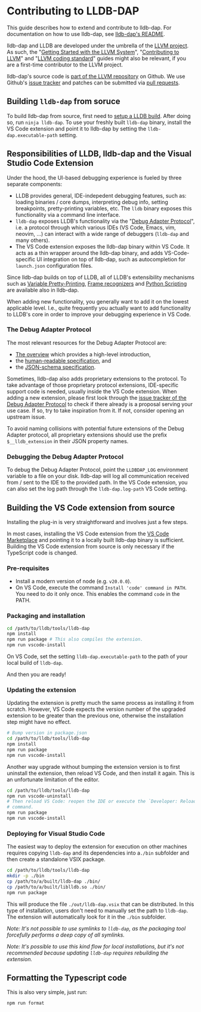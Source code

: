 # Contributing to LLDB-DAP

This guide describes how to extend and contribute to lldb-dap.
For documentation on how to use lldb-dap, see [lldb-dap's README](https://github.com/llvm/llvm-project/blob/release/19.x/lldb/tools/lldb-dap/README.md).

lldb-dap and LLDB are developed under the umbrella of the
[LLVM project](https://llvm.org/). As such, the
"[Getting Started with the LLVM System](https://llvm.org/docs/GettingStarted.html)",
"[Contributing to LLVM](https://llvm.org/docs/Contributing.html)" and
"[LLVM coding standard](https://llvm.org/docs/CodingStandards.html)"
guides might also be relevant, if you are a first-time contributor to the LLVM
project.

lldb-dap's source code is [part of the LLVM
repository](https://github.com/llvm/llvm-project/tree/main/lldb/tools/lldb-dap)
on Github. We use Github's [issue
tracker](https://github.com/llvm/llvm-project/tree/main/lldb/tools/lldb-dap)
and patches can be submitted via [pull
requests](https://github.com/llvm/llvm-project/pulls).

## Building `lldb-dap` from soruce

To build lldb-dap from source, first need to [setup a LLDB build](https://lldb.llvm.org/resources/build.html).
After doing so, run `ninja lldb-dap`. To use your freshly built `lldb-dap`
binary, install the VS Code extension and point it to lldb-dap by setting the
`lldb-dap.executable-path` setting.

## Responsibilities of LLDB, lldb-dap and the Visual Studio Code Extension

Under the hood, the UI-based debugging experience is fueled by three separate
components:

* LLDB provides general, IDE-indepedent debugging features, such as:
  loading binaries / core dumps, interpreting debug info, setting breakpoints,
  pretty-printing variables, etc. The `lldb` binary exposes this functionality
  via a command line interface.
* `lldb-dap` exposes LLDB's functionality via the
  "[Debug Adapter Protocol](https://microsoft.github.io/debug-adapter-protocol/)",
  i.e. a protocol through which various IDEs (VS Code, Emacs, vim, neovim, ...)
  can interact with a wide range of debuggers (`lldb-dap` and many others).
* The VS Code extension exposes the lldb-dap binary within VS Code. It acts
  as a thin wrapper around the lldb-dap binary, and adds VS-Code-specific UI
  integration on top of lldb-dap, such as autocompletion for `launch.json`
  configuration files.

Since lldb-dap builds on top of LLDB, all of LLDB's extensibility mechanisms
such as [Variable Pretty-Printing](https://lldb.llvm.org/use/variable.html),
[Frame recognizers](https://lldb.llvm.org/use/python-reference.html#writing-lldb-frame-recognizers-in-python)
and [Python Scripting](https://lldb.llvm.org/use/python.html) are available
also in lldb-dap.

When adding new functionality, you generally want to add it on the lowest
applicable level. I.e., quite frequently you actually want to add functionality
to LLDB's core in order to improve your debugging experience in VS Code.

### The Debug Adapter Protocol

The most relevant resources for the Debug Adapter Protocol are:
* [The overview](https://microsoft.github.io/debug-adapter-protocol/overview)
  which provides a high-level introduction,
* the [human-readable specification](https://microsoft.github.io/debug-adapter-protocol/specification), and
* the [JSON-schema specification](https://github.com/microsoft/debug-adapter-protocol/blob/main/debugAdapterProtocol.json).

Sometimes, lldb-dap also adds proprietary extensions to the protocol. To take
advantage of those proprietary protocol extensions, IDE-specific support code
is needed, usually inside the VS Code extension. When adding a new extension,
please first look through the [issue tracker of the Debug Adapter
Protocol](https://github.com/microsoft/debug-adapter-protocol/issues) to check
if there already is a proposal serving your use case. If so, try to take
inspiration from it. If not, consider opening an upstream issue.

To avoid naming collisions with potential future extensions of the Debug
Adapter protocol, all proprietary extensions should use the prefix
`$__lldb_extension` in their JSON property names.

### Debugging the Debug Adapter Protocol

To debug the Debug Adapter Protocol, point the `LLDBDAP_LOG` environment
variable to a file on your disk. lldb-dap will log all communication received
from / sent to the IDE to the provided path. In the VS Code extension, you
can also set the log path through the `lldb-dap.log-path` VS Code setting.

## Building the VS Code extension from source

Installing the plug-in is very straightforward and involves just a few steps.

In most cases, installing the VS Code extension from the [VS Code
Marketplace](https://marketplace.visualstudio.com/items?itemName=llvm-vs-code-extensions.lldb-dap)
and pointing it to a locally built lldb-dap binary is sufficient. Building
the VS Code extension from source is only necessary if the TypeScript code is
changed.

### Pre-requisites

- Install a modern version of node (e.g. `v20.0.0`).
- On VS Code, execute the command `Install 'code' command in PATH`. You need to
  do it only once. This enables the command `code` in the PATH.

### Packaging and installation

```bash
cd /path/to/lldb/tools/lldb-dap
npm install
npm run package # This also compiles the extension.
npm run vscode-install
```

On VS Code, set the setting `lldb-dap.executable-path` to the path of your local
build of `lldb-dap`.

And then you are ready!

### Updating the extension

Updating the extension is pretty much the same process as installing it from
scratch. However, VS Code expects the version number of the upgraded extension
to be greater than the previous one, otherwise the installation step might have
no effect.

```bash
# Bump version in package.json
cd /path/to/lldb/tools/lldb-dap
npm install
npm run package
npm run vscode-install
```

Another way upgrade without bumping the extension version is to first uninstall
the extension, then reload VS Code, and then install it again. This is
an unfortunate limitation of the editor.

```bash
cd /path/to/lldb/tools/lldb-dap
npm run vscode-uninstall
# Then reload VS Code: reopen the IDE or execute the `Developer: Reload Window`
# command.
npm run package
npm run vscode-install
```

### Deploying for Visual Studio Code

The easiest way to deploy the extension for execution on other machines requires
copying `lldb-dap` and its dependencies into a`./bin` subfolder and then create a
standalone VSIX package.

```bash
cd /path/to/lldb/tools/lldb-dap
mkdir -p ./bin
cp /path/to/a/built/lldb-dap ./bin/
cp /path/to/a/built/liblldb.so ./bin/
npm run package
```

This will produce the file `./out/lldb-dap.vsix` that can be distributed. In
this type of installation, users don't need to manually set the path to
`lldb-dap`. The extension will automatically look for it in the `./bin`
subfolder.

*Note: It's not possible to use symlinks to `lldb-dap`, as the packaging tool
forcefully performs a deep copy of all symlinks.*

*Note: It's possible to use this kind flow for local installations, but it's
not recommended because updating `lldb-dap` requires rebuilding the extension.*

## Formatting the Typescript code

This is also very simple, just run:

```bash
npm run format
```
